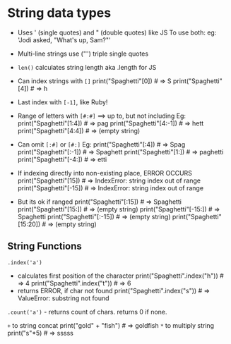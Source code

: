 # String data types

* Uses ' (single quotes) and " (double quotes) like JS
To use both:
eg: 'Jodi asked, "What\'s up, Sam?"'

* Multi-line strings use (''') triple single quotes

* `len()` calculates string length aka .length for JS
* Can index strings with `[]`
    print("Spaghetti"[0])    # => S
    print("Spaghetti"[4])    # => h

* Last index with `[-1]`, like Ruby!

* Range of letters with `[#:#]` ==> up to, but not including
Eg:
    print("Spaghetti"[1:4])  # => pag
    print("Spaghetti"[4:-1])    # => hett
    print("Spaghetti"[4:4])  # => (empty string)

* Can omit `[:#]` or `[#:]`
Eg:
    print("Spaghetti"[:4])  # => Spag
    print("Spaghetti"[:-1])    # => Spaghett
    print("Spaghetti"[1:])  # => paghetti
    print("Spaghetti"[-4:])    # => etti

* If indexing directly into non-existing place, ERROR OCCURS
    print("Spaghetti"[15])    # => IndexError: string index out of range
    print("Spaghetti"[-15])    # => IndexError: string index out of range
* But its ok if ranged
    print("Spaghetti"[:15])    # => Spaghetti
    print("Spaghetti"[15:])    # => (empty string)
    print("Spaghetti"[-15:])    # => Spaghetti
    print("Spaghetti"[:-15])    # => (empty string)
    print("Spaghetti"[15:20])    # => (empty string)

## String Functions

`.index('a')` 
- calculates first position of the character
  print("Spaghetti".index("h"))    # => 4
  print("Spaghetti".index("t"))    # => 6
- returns ERROR, if char not found
  print("Spaghetti".index("s"))    # => ValueError: substring not found

`.count('a')` - returns count of chars. returns 0 if none.

`+` to string concat
  print("gold" + "fish")    # => goldfish
`*` to multiply string
  print("s"*5)              # => sssss
